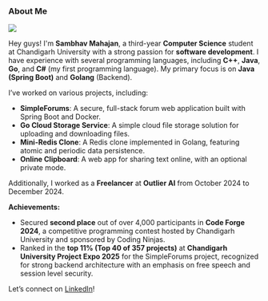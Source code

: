 ### About Me

![](https://komarev.com/ghpvc/?username=sambhavmahajan)

Hey guys! I'm **Sambhav Mahajan**, a third-year **Computer Science** student at Chandigarh University with a strong passion for **software development**. I have experience with several programming languages, including **C++**, **Java**, **Go**, and **C#** (my first programming language). My primary focus is on **Java (Spring Boot)** and **Golang** (Backend).

I’ve worked on various projects, including:
- **SimpleForums**: A secure, full-stack forum web application built with Spring Boot and Docker.
- **Go Cloud Storage Service**: A simple cloud file storage solution for uploading and downloading files.
- **Mini-Redis Clone**: A Redis clone implemented in Golang, featuring atomic and periodic data persistence.
- **Online Clipboard**: A web app for sharing text online, with an optional private mode.

Additionally, I worked as a **Freelancer** at **Outlier AI** from October 2024 to December 2024.

**Achievements:**
- Secured **second place** out of over 4,000 participants in **Code Forge 2024**, a competitive programming contest hosted by Chandigarh University and sponsored by Coding Ninjas.
- Ranked in the **top 11% (Top 40 of 357 projects)** at **Chandigarh University Project Expo 2025** for the SimpleForums project, recognized for strong backend architecture with an emphasis on free speech and session level security.

Let’s connect on [LinkedIn](https://www.linkedin.com/in/sambhavmahajan)!
